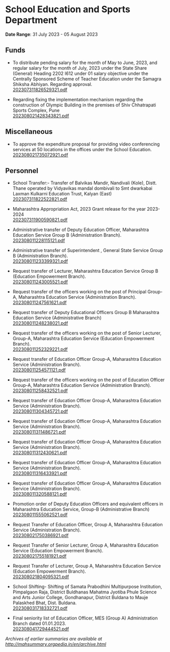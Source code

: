 # School Education and Sports Department

**Date Range**: 31 July 2023 - 05 August 2023


## Funds
- To distribute pending salary for the month of May to June, 2023, and regular salary for the month of July, 2023 under the State Share (General) Heading 2202 I612 under 01 salary objective under the Centrally Sponsored Scheme of Teacher Education under the Samagra Shiksha Abhiyan. Regarding approval.\
  [202307311826529321.pdf](https://gr.maharashtra.gov.in/Site/Upload/Government%20Resolutions/English/202307311826529321.pdf)

- Regarding fixing the implementation mechanism regarding the construction of Olympic Building in the premises of Shiv Chhatrapati Sports Complex, Pune\
  [202308021428343821.pdf](https://gr.maharashtra.gov.in/Site/Upload/Government%20Resolutions/English/202308021428343821.pdf)

## Miscellaneous
- To approve the expenditure proposal for providing video conferencing services at 50 locations in the offices under the School Education.\
  [202308021735072921.pdf](https://gr.maharashtra.gov.in/Site/Upload/Government%20Resolutions/English/202308021735072921.pdf)

## Personnel
- School Transfer:- Transfer of Balvikas Mandir, Nandivali (Kole), Distt. Thane operated by Vidyavikas mandal dombivali to Smt dwarkabai Laxman Kulkarni Education Trust, Kalyan (East)\
  [202307311822522821.pdf](https://gr.maharashtra.gov.in/Site/Upload/Government%20Resolutions/English/202307311822522821.pdf)

- Maharashtra Appropriation Act, 2023 Grant release for the year 2023-2024\
  [202307311900590821.pdf](https://gr.maharashtra.gov.in/Site/Upload/Government%20Resolutions/English/202307311900590821.pdf)

- Administrative transfer of Deputy Education Officer, Maharashtra Education Service Group B (Administration Branch).\
  [202308011228115121.pdf](https://gr.maharashtra.gov.in/Site/Upload/Government%20Resolutions/English/202308011228115121.pdf)

- Administrative transfer of Superintendent , General State Service Group B (Administration Branch).\
  [202308011233399321.pdf](https://gr.maharashtra.gov.in/Site/Upload/Government%20Resolutions/English/202308011233399321.pdf)

- Request transfer of Lecturer, Maharashtra Education Service Group B (Education Empowerment Branch).\
  [202308011243005521.pdf](https://gr.maharashtra.gov.in/Site/Upload/Government%20Resolutions/English/202308011243005521.pdf)

- Request transfer of the officers working on the post of Principal Group-A, Maharashtra Education Service (Administration Branch).\
  [202308011247561621.pdf](https://gr.maharashtra.gov.in/Site/Upload/Government%20Resolutions/English/202308011247561621.pdf)

- Request transfer of Deputy Educational Officers Group B Maharashtra Education Service (Administrative Branch)\
  [202308011248238021.pdf](https://gr.maharashtra.gov.in/Site/Upload/Government%20Resolutions/English/202308011248238021.pdf)

- Request transfer of the officers working on the post of Senior Lecturer, Group-A, Maharashtra Education Service (Education Empowerment Branch).\
  [202308011252329221.pdf](https://gr.maharashtra.gov.in/Site/Upload/Government%20Resolutions/English/202308011252329221.pdf)

- Request transfer of Education Officer Group-A, Maharashtra Education Service (Administration Branch).\
  [202308011254571121.pdf](https://gr.maharashtra.gov.in/Site/Upload/Government%20Resolutions/English/202308011254571121.pdf)

- Request transfer of the officers working on the post of Education Officer Group-A, Maharashtra Education Service (Administration Branch).\
  [202308011258432521.pdf](https://gr.maharashtra.gov.in/Site/Upload/Government%20Resolutions/English/202308011258432521.pdf)

- Request transfer of Education Officer Group-A, Maharashtra Education Service (Administration Branch).\
  [202308011304345721.pdf](https://gr.maharashtra.gov.in/Site/Upload/Government%20Resolutions/English/202308011304345721.pdf)

- Request transfer of Education Officer Group-A, Maharashtra Education Service (Administration Branch).\
  [202308011311486721.pdf](https://gr.maharashtra.gov.in/Site/Upload/Government%20Resolutions/English/202308011311486721.pdf)

- Request transfer of Education Officer Group-A, Maharashtra Education Service (Administration Branch).\
  [202308011312430621.pdf](https://gr.maharashtra.gov.in/Site/Upload/Government%20Resolutions/English/202308011312430621.pdf)

- Request transfer of Education Officer Group-A, Maharashtra Education Service (Administration Branch).\
  [202308011316433921.pdf](https://gr.maharashtra.gov.in/Site/Upload/Government%20Resolutions/English/202308011316433921.pdf)

- Request transfer of Education Officer Group-A, Maharashtra Education Service (Administration Branch).\
  [202308011320588121.pdf](https://gr.maharashtra.gov.in/Site/Upload/Government%20Resolutions/English/202308011320588121.pdf)

- Promotion order of Deputy Education Officers and equivalent officers in Maharashtra Education Service, Group-B (Administrative Branch)\
  [202308011555062521.pdf](https://gr.maharashtra.gov.in/Site/Upload/Government%20Resolutions/English/202308011555062521.pdf)

- Request Transfer of Education Officer, Group A, Maharashtra Education Service (Administration Branch).\
  [202308021750386921.pdf](https://gr.maharashtra.gov.in/Site/Upload/Government%20Resolutions/English/202308021750386921.pdf)

- Request Transfer of Senior Lecturer, Group A, Maharashtra Education Service (Education Empowerment Branch).\
  [202308021755181921.pdf](https://gr.maharashtra.gov.in/Site/Upload/Government%20Resolutions/English/202308021755181921.pdf)

- Request Transfer of Lecturer, Group A, Maharashtra Education Service (Education Empowerment Branch).\
  [202308021804095321.pdf](https://gr.maharashtra.gov.in/Site/Upload/Government%20Resolutions/English/202308021804095321.pdf)

- School Shifting- Shifting of Samata Prabodhini Multipurpose Institution, Pimpalgaon Raja, District Buldhanas Mahatma Jyotiba Phule Science and Arts Junior College, Gondhanapur, District Buldana to Mauje Palaskhed Bhat, Dist. Buldana.\
  [202308031718332721.pdf](https://gr.maharashtra.gov.in/Site/Upload/Government%20Resolutions/English/202308031718332721.pdf)

- Final seniority list of Education Officer, MES (Group A) Administration Branch dated 01.01.2023.\
  [202308041729444521.pdf](https://gr.maharashtra.gov.in/Site/Upload/Government%20Resolutions/English/202308041729444521.pdf)


*Archives of earlier summaries are available at http://mahsummary.orgpedia.in/en/archive.html*